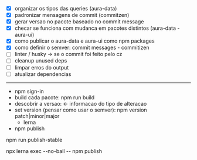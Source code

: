 - [x] organizar os tipos das queries (aura-data)
- [x] padronizar mensagens de commit (commitzen)
- [x] gerar versao no pacote baseado no commit message
- [x] checar se funciona com mudanca em pacotes distintos (aura-data - aura-ui)
- [x] como publicar o aura-data e aura-ui como npm packages
- [x] como definir o semver: commit messages - commitizen
- [ ] linter / husky -> se o commit foi feito pelo cz
- [ ] cleanup unused deps
- [ ] limpar erros do output
- [ ] atualizar dependencias

---

- npm sign-in
- build cada pacote: npm run build
- descobrir a versao: <- informacao do tipo de alteracao
- set version (pensar como usar o semver): npm version patch|minor|major
  - lerna
- npm publish

npm run publish-stable

npx lerna exec --no-bail -- npm publish

